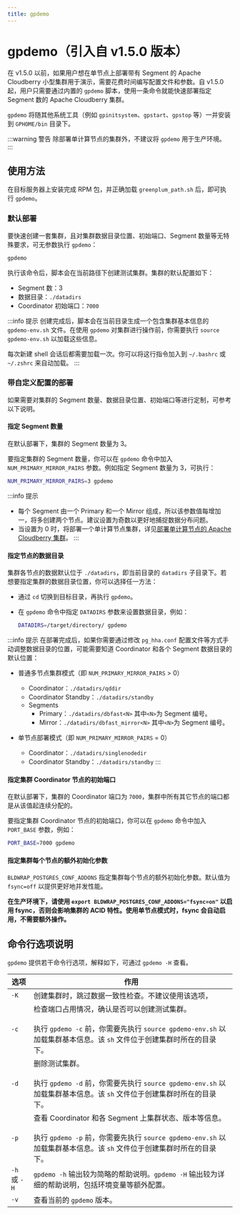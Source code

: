 ```yaml
---
title: gpdemo
---
```


# gpdemo（引入自 v1.5.0 版本）

在 v1.5.0 以前，如果用户想在单节点上部署带有 Segment 的 Apache Cloudberry 小型集群用于演示，需要花费时间编写配置文件和参数。自 v1.5.0 起，用户只需要通过内置的 `gpdemo` 脚本，使用一条命令就能快速部署指定 Segment 数的 Apache Cloudberry 集群。

`gpdemo` 将随其他系统工具（例如 `gpinitsystem`、`gpstart`、`gpstop` 等）一并安装到 `GPHOME/bin` 目录下。

:::warning 警告
除部署单计算节点的集群外，不建议将 `gpdemo` 用于生产环境。
:::

## 使用方法

在目标服务器上安装完成 RPM 包，并正确加载 `greenplum_path.sh` 后，即可执行 `gpdemo`。

### 默认部署

要快速创建一套集群，且对集群数据目录位置、初始端口、Segment 数量等无特殊要求，可无参数执行 `gpdemo`：

```bash
gpdemo
```

执行该命令后，脚本会在当前路径下创建测试集群。集群的默认配置如下：

- Segment 数：3
- 数据目录：`./datadirs`
- Coordinator 初始端口：`7000`

:::info 提示
创建完成后，脚本会在当前目录生成一个包含集群基本信息的 `gpdemo-env.sh` 文件。在使用 `gpdemo` 对集群进行操作前，你需要执行 `source gpdemo-env.sh` 以加载这些信息。

每次新建 shell 会话后都需要加载一次。你可以将这行指令加入到 `~/.bashrc` 或 `~/.zshrc` 来自动加载。
:::

### 带自定义配置的部署

如果需要对集群的 Segment 数量、数据目录位置、初始端口等进行定制，可参考以下说明。

#### 指定 Segment 数量

在默认部署下，集群的 Segment 数量为 3。

要指定集群的 Segment 数量，你可以在 `gpdemo` 命令中加入 `NUM_PRIMARY_MIRROR_PAIRS` 参数。例如指定 Segment 数量为 3，可执行：

```bash
NUM_PRIMARY_MIRROR_PAIRS=3 gpdemo
```

:::info 提示
- 每个 Segment 由一个 Primary 和一个 Mirror 组成，所以该参数值每增加一，将多创建两个节点。建议设置为奇数以更好地捕捉数据分布问题。
- 当设置为 0 时，将部署一个单计算节点集群，详见[部署单计算节点的 Apache Cloudberry 集群](/i18n/zh/docusaurus-plugin-content-docs/current/deploy-cbdb-with-single-node.md)。
:::

#### 指定节点的数据目录

集群各节点的数据默认位于 `./datadirs`，即当前目录的 `datadirs` 子目录下。若想要指定集群的数据目录位置，你可以选择任一方法：

- 通过 `cd` 切换到目标目录，再执行 `gpdemo`。
- 在 `gpdemo` 命令中指定 `DATADIRS` 参数来设置数据目录，例如：

    ```bash
    DATADIRS=/target/directory/ gpdemo
    ```

:::info 提示
在部署完成后，如果你需要通过修改 `pg_hha.conf` 配置文件等方式手动调整数据目录的位置，可能需要知道 Coordinator 和各个 Segment 数据目录的默认位置：

- 普通多节点集群模式（即 `NUM_PRIMARY_MIRROR_PAIRS` > 0）
    - Coordinator：`./datadirs/qddir`
    - Coordinator Standby：`./datadirs/standby`
    - Segments
        - Primary：`./datadirs/dbfast<N>` 其中`<N>`为 Segment 编号。
        - Mirror：`./datadirs/dbfast_mirror<N>` 其中`<N>`为 Segment 编号。

- 单节点部署模式（即 `NUM_PRIMARY_MIRROR_PAIRS` = 0）
    - Coordinator：`./datadirs/singlenodedir`
    - Coordinator Standby：`./datadirs/standby`
:::

#### 指定集群 Coordinator 节点的初始端口

在默认部署下，集群的 Coordinator 端口为 `7000`，集群中所有其它节点的端口都是从该值起连续分配的。

要指定集群 Coordinator 节点的初始端口，你可以在 `gpdemo` 命令中加入 `PORT_BASE` 参数，例如：

```bash
PORT_BASE=7000 gpdemo
```

#### 指定集群每个节点的额外初始化参数

`BLDWRAP_POSTGRES_CONF_ADDONS` 指定集群每个节点的额外初始化参数。默认值为 `fsync=off` 以提供更好地并发性能。

**在生产环境下，请使用 `export BLDWRAP_POSTGRES_CONF_ADDONS="fsync=on"` 以启用 fsync，否则会影响集群的 ACID 特性。使用单节点模式时，fsync 会自动启用，不需要额外操作。**

## 命令行选项说明

`gpdemo` 提供若干命令行选项，解释如下，可通过 `gpdemo -H` 查看。

| 选项         | 作用                                                                                                                                                                          |
| ------------ | ----------------------------------------------------------------------------------------------------------------------------------------------------------------------------- |
| `-K`         | 创建集群时，跳过数据一致性检查。不建议使用该选项，                                                                                                                            |
| `-c`         | 检查端口占用情况，确认是否可以创建测试集群。<br /><br />执行 `gpdemo -c` 前，你需要先执行 `source gpdemo-env.sh` 以加载集群基本信息。该 `sh` 文件位于创建集群时所在的目录下。           |
| `-d`         | 删除测试集群。<br /><br />执行 `gpdemo -d` 前，你需要先执行 `source gpdemo-env.sh` 以加载集群基本信息。该 `sh` 文件位于创建集群时所在的目录下。                                         |
| `-p`         | 查看 Coordinator 和各 Segment 上集群状态、版本等信息。<br /><br />执行 `gpdemo -p` 前，你需要先执行 `source gpdemo-env.sh` 以加载集群基本信息。该 `sh` 文件位于创建集群时所在的目录下。 |
| `-h` 或 `-H` | `gpdemo -h` 输出较为简略的帮助说明。`gpdemo -H` 输出较为详细的帮助说明，包括环境变量等额外配置。                                                                              |
| `-v`         | 查看当前的 `gpdemo` 版本。                                                                                                                                                    |
